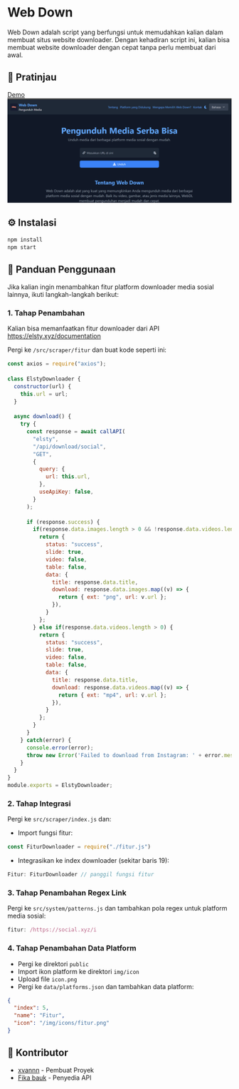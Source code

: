 # Web Down

Web Down adalah script yang berfungsi untuk memudahkan kalian dalam membuat situs website downloader. Dengan kehadiran script ini, kalian bisa membuat website downloader dengan cepat tanpa perlu membuat dari awal.

## 🚀 Pratinjau
[Demo](https://webdl.xvannn.xyz)
![Gambar Pratinjau](https://raw.githubusercontent.com/Xvannn07/web-down/refs/heads/main/gambar/Screenshot%202025-04-08%20140457.png)

## ⚙️ Instalasi
```bash
npm install
npm start
```

## 📖 Panduan Penggunaan
Jika kalian ingin menambahkan fitur platform downloader media sosial lainnya, ikuti langkah-langkah berikut:

### 1. Tahap Penambahan
Kalian bisa memanfaatkan fitur downloader dari API https://elsty.xyz/documentation

Pergi ke `/src/scraper/fitur` dan buat kode seperti ini:

```javascript
const axios = require("axios");

class ElstyDownloader {
  constructor(url) {
    this.url = url;
  }

  async download() {
    try {
      const response = await callAPI(
        "elsty",
        "/api/download/social",
        "GET",
        {
          query: {
            url: this.url,
          },
          useApiKey: false,
        }
      );
      
      if (response.success) {
        if(response.data.images.length > 0 && !response.data.videos.length > 0) {
          return {
            status: "success",
            slide: true,
            video: false,
            table: false,
            data: {
              title: response.data.title,
              download: response.data.images.map((v) => {
                return { ext: "png", url: v.url };
              }),
            }
          };
        } else if(response.data.videos.length > 0) {
          return {
            status: "success",
            slide: true,
            video: false,
            table: false,
            data: {
              title: response.data.title,
              download: response.data.videos.map((v) => {
                return { ext: "mp4", url: v.url };
              }),
            }
          };
        }
      }
    } catch(error) {
      console.error(error);
      throw new Error('Failed to download from Instagram: ' + error.message);
    }
  }
}
module.exports = ElstyDownloader;
```

### 2. Tahap Integrasi
Pergi ke `src/scraper/index.js` dan:
- Import fungsi fitur:
```javascript
const FiturDownloader = require("./fitur.js")
```
- Integrasikan ke index downloader (sekitar baris 19):
```javascript
Fitur: FiturDownloader // panggil fungsi fitur
```

### 3. Tahap Penambahan Regex Link
Pergi ke `src/system/patterns.js` dan tambahkan pola regex untuk platform media sosial:
```javascript
fitur: /https://social.xyz/i
```

### 4. Tahap Penambahan Data Platform
- Pergi ke direktori `public`
- Import ikon platform ke direktori `img/icon`
- Upload file `icon.png`
- Pergi ke `data/platforms.json` dan tambahkan data platform:
```json
{
  "index": 5,
  "name": "Fitur",
  "icon": "/img/icons/fitur.png"
}
```

## 👥 Kontributor
- [xvannn](https://github.com/xvannn07) - Pembuat Proyek
- [Fika bauk](https://github.com/firllyfikaa) - Penyedia API
